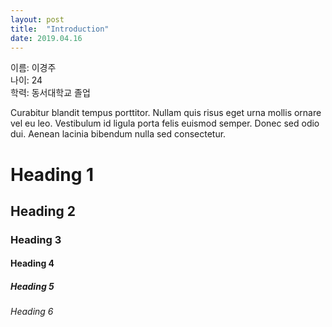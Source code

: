 ```yaml
---
layout: post
title:  "Introduction"
date: 2019.04.16
---
```

이름: 이경주      
나이: 24  
학력: 동서대학교 졸업  



<p class="intro"><span class="dropcap">C</span>urabitur blandit tempus porttitor. Nullam quis risus eget urna mollis ornare vel eu leo. Vestibulum id ligula porta felis euismod semper. Donec sed odio dui. Aenean lacinia bibendum nulla sed consectetur.</p>

# Heading 1

## Heading 2

### Heading 3

#### Heading 4

##### Heading 5

###### Heading 6
